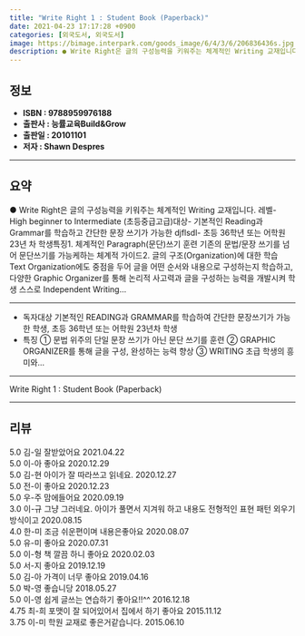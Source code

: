```yaml
---
title: "Write Right 1 : Student Book (Paperback)"
date: 2021-04-23 17:17:28 +0900
categories: [외국도서, 외국도서]
image: https://bimage.interpark.com/goods_image/6/4/3/6/206836436s.jpg
description: ● Write Right은 글의 구성능력을 키워주는 체계적인 Writing 교재입니다. 레벨- High beginner to Intermediate (초등중급고급)대상- 기본적인 Reading과 Grammar를 학습하고 간단한 문장 쓰기가 가능한 djflsdl- 초등 36학년 또는 어
---
```


## **정보**

- **ISBN : 9788959976188**
- **출판사 : 능률교육Build&Grow**
- **출판일 : 20101101**
- **저자 : Shawn Despres**

------



## **요약**

●  Write Right은 글의 구성능력을 키워주는 체계적인 Writing 교재입니다. 레벨- High beginner to Intermediate (초등중급고급)대상- 기본적인 Reading과 Grammar를 학습하고 간단한 문장 쓰기가 가능한 djflsdl- 초등 36학년 또는 어학원 23년 차 학생특징1. 체계적인 Paragraph(문단)쓰기 훈련 기존의 문법/문장 쓰기를 넘어 문단쓰기를 가능케하는 체계적 가이드2. 글의 구조(Organization)에 대한 학습 Text Organization에도 중점을 두어 글을 어떤 순서와 내용으로 구성하는지 학습하고, 다양한 Graphic Organizer를 통해 논리적 사고력과 글을 구성하는 능력을 개발시켜 학생 스스로 Independent Writing...

------

- 독자대상 기본적인 READING과 GRAMMAR를 학습하여 간단한 문장쓰기가 가능한 학생, 초등 36학년 또는 어학원 23년차 학생
- 특징
① 문법 위주의 단일 문장 쓰기가 아닌 문단 쓰기를 훈련 
② GRAPHIC ORGANIZER를 통해 글을 구성, 완성하는 능력 향상 
③ WRITING 초급 학생의 흥미와... 

------


Write Right 1 : Student Book (Paperback) 

------


## **리뷰** 

5.0 김-일 잘받았어요  2021.04.22 <br/>5.0 이-아 좋아요 2020.12.29 <br/>5.0 김-현 아이가 잘 따라쓰고 읽네요. 2020.12.27 <br/>5.0 전-이 좋아요 2020.12.23 <br/>5.0 우-주 맘에들어요  2020.09.19 <br/>3.0 이-규 그냥 그러네요. 아이가 풀면서 지겨워 하고 내용도 전형적인 표현 패턴 외우기 방식이고 2020.08.15 <br/>4.0 한-미 조금 쉬운편이며 내용은좋아요 2020.08.07 <br/>5.0 유-미 좋아요 2020.07.31 <br/>5.0 이-형 책 깔끔 하니  좋아요 2020.02.03 <br/>5.0 서-지 좋아요 2019.12.19 <br/>5.0 김-아 가격이 너무 좋아요 2019.04.16 <br/>5.0 박-영 좋습니당  2018.05.27 <br/>5.0 이-영 쉽게 글쓰는 연습하기 좋아요!!^^ 2016.12.18 <br/>4.75 최-희 포맷이 잘 되어있어서 집에서 하기 좋아요 2015.11.12 <br/>3.75 이-미 학원 교재로 좋은거같습니다. 2015.06.10 <br/>
